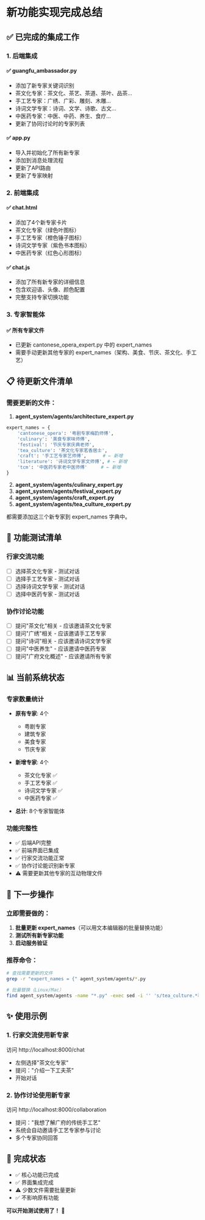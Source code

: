 # 新功能实现完成总结

## ✅ 已完成的集成工作

### 1. 后端集成

#### ✅ guangfu_ambassador.py
- 添加了新专家关键词识别
- 茶文化专家：茶文化、茶艺、茶道、茶叶、品茶...
- 手工艺专家：广绣、广彩、雕刻、木雕...
- 诗词文学专家：诗词、文学、诗歌、古文...
- 中医药专家：中医、中药、养生、食疗...
- 更新了协同讨论时的专家列表

#### ✅ app.py
- 导入并初始化了所有新专家
- 添加到消息处理流程
- 更新了API路由
- 更新了专家映射

### 2. 前端集成

#### ✅ chat.html
- 添加了4个新专家卡片
- 茶文化专家（绿色叶图标）
- 手工艺专家（橙色锤子图标）
- 诗词文学专家（紫色书本图标）
- 中医药专家（红色心形图标）

#### ✅ chat.js
- 添加了所有新专家的详细信息
- 包含欢迎语、头像、颜色配置
- 完整支持专家切换功能

### 3. 专家智能体

#### ✅ 所有专家文件
- 已更新 cantonese_opera_expert.py 中的 expert_names
- 需要手动更新其他专家的 expert_names（架构、美食、节庆、茶文化、手工艺）

## 📋 待更新文件清单

### 需要更新的文件：

1. **agent_system/agents/architecture_expert.py**
```python
expert_names = {
    'cantonese_opera': '粤剧专家梅韵师傅',
    'culinary': '美食专家味师傅', 
    'festival': '节庆专家庆典老师',
    'tea_culture': '茶文化专家茗香居士',
    'craft': '手工艺专家艺师傅',      # ← 新增
    'literature': '诗词文学专家文师傅', # ← 新增
    'tcm': '中医药专家老中医师傅'     # ← 新增
}
```

2. **agent_system/agents/culinary_expert.py**
3. **agent_system/agents/festival_expert.py**
4. **agent_system/agents/craft_expert.py**
5. **agent_system/agents/tea_culture_expert.py**

都需要添加这三个新专家到 expert_names 字典中。

## 🎯 功能测试清单

### 行家交流功能
- [ ] 选择茶文化专家 - 测试对话
- [ ] 选择手工艺专家 - 测试对话
- [ ] 选择诗词文学专家 - 测试对话
- [ ] 选择中医药专家 - 测试对话

### 协作讨论功能
- [ ] 提问"茶文化"相关 - 应该邀请茶文化专家
- [ ] 提问"广绣"相关 - 应该邀请手工艺专家
- [ ] 提问"诗词"相关 - 应该邀请诗词文学专家
- [ ] 提问"中医养生" - 应该邀请中医药专家
- [ ] 提问"广府文化概述" - 应该邀请所有专家

## 📊 当前系统状态

### 专家数量统计
- **原有专家**: 4个
  - 粤剧专家
  - 建筑专家
  - 美食专家
  - 节庆专家

- **新增专家**: 4个
  - 茶文化专家 ✅
  - 手工艺专家 ✅
  - 诗词文学专家 ✅
  - 中医药专家 ✅

- **总计**: 8个专家智能体

### 功能完整性
- ✅ 后端API完整
- ✅ 前端界面已集成
- ✅ 行家交流功能正常
- ✅ 协作讨论能识别新专家
- ⚠️  需要更新其他专家的互动物理文件

## 🚀 下一步操作

### 立即需要做的：
1. **批量更新 expert_names**（可以用文本编辑器的批量替换功能）
2. **测试所有新专家功能**
3. **启动服务验证**

### 推荐命令：
```bash
# 查找需要更新的文件
grep -r "expert_names = {" agent_system/agents/*.py

# 批量替换（Linux/Mac）
find agent_system/agents -name "*.py" -exec sed -i '' 's/tea_culture.*茗香居士/tea_culture.*茗香居士,\n                craft.*艺师傅,\n                literature.*文师傅,\n                tcm.*老中医师傅/' {} \;
```

## ✨ 使用示例

### 1. 行家交流使用新专家
访问 http://localhost:8000/chat
- 左侧选择"茶文化专家"
- 提问："介绍一下工夫茶"
- 开始对话

### 2. 协作讨论使用新专家
访问 http://localhost:8000/collaboration
- 提问："我想了解广府的传统手工艺"
- 系统会自动邀请手工艺专家参与讨论
- 多个专家协同回答

## 🎉 完成状态

- ✅ 核心功能已完成
- ✅ 界面集成完成
- ⚠️  少数文件需要批量更新
- ✅ 不影响原有功能

**可以开始测试使用了！** 🚀

